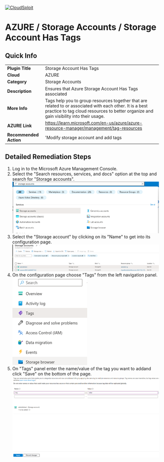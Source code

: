 [![CloudSploit](https://cloudsploit.com/img/logo-new-big-text-100.png "CloudSploit")](https://cloudsploit.com)

# AZURE / Storage Accounts / Storage Account Has Tags

## Quick Info

| | |
|-|-|
| **Plugin Title** | Storage Account Has Tags |
| **Cloud** | AZURE |
| **Category** | Storage Accounts |
| **Description** | Ensures that Azure Storage Account Has Tags associated |
| **More Info** | Tags help you to group resources together that are related to or associated with each other. It is a best practice to tag cloud resources to better organize and gain visibility into their usage. |
| **AZURE Link** | https://learn.microsoft.com/en-us/azure/azure-resource-manager/management/tag-resources |
| **Recommended Action** | 'Modify storage account and add tags |

## Detailed Remediation Steps

1. Log in to the Microsoft Azure Management Console.
2. Select the "Search resources, services, and docs" option at the top and search for "Storage accounts". </br> <img src="/resources/azure/storageaccounts/storage-account-has-tags/step2.png"/>
3. Select the "Storage account" by clicking on its "Name" to get into its configuration page.</br> <img src="/resources/azure/storageaccounts/storage-account-has-tags/step3.png"/> 
4. On the configuration page choose  "Tags" from the left navigation panel. </br> <img src="/resources/azure/storageaccounts/storage-account-has-tags/step4.png"/> 
5. On "Tags" panel enter the name/value of the tag you want to addand click "Save" on the bottom of the page.</br> <img src="/resources/azure/storageaccounts/storage-account-has-tags/step5.png"/> 


